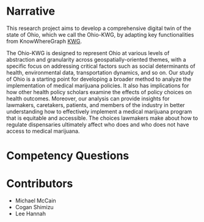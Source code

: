 # Narrative

This research project aims to develop a comprehensive digital twin of the state of Ohio, which we call the Ohio-KWG, by adapting key functionalities from KnowWhereGraph [KWG](https://knowwheregraph.org/).

The Ohio-KWG is designed to represent Ohio at various levels of abstraction and granularity across geospatially-oriented themes, with a specific focus on addressing critical factors such as social determinants of health, environmental data, transportation dynamics, and so on. Our study of Ohio is a starting point for developing a broader method to analyze the implementation of medical marijuana policies. It also has implications for how other health policy scholars examine the effects of policy choices on health outcomes. Moreover, our analysis can provide insights for lawmakers, caretakers, patients, and members of the industry in better understanding how to effectively implement a medical marijuana program that is equitable and accessible. The choices lawmakers make about how to regulate dispensaries ultimately affect who does and who does not have access to medical marijuana.

# Competency Questions

# Contributors

- Michael McCain
- Cogan Shimizu
- Lee Hannah
